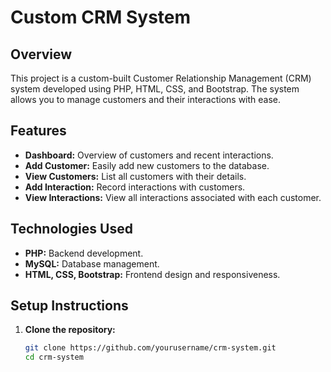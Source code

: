 # Custom CRM System

## Overview

This project is a custom-built Customer Relationship Management (CRM) system developed using PHP, HTML, CSS, and Bootstrap. The system allows you to manage customers and their interactions with ease.

## Features

- **Dashboard:** Overview of customers and recent interactions.
- **Add Customer:** Easily add new customers to the database.
- **View Customers:** List all customers with their details.
- **Add Interaction:** Record interactions with customers.
- **View Interactions:** View all interactions associated with each customer.

## Technologies Used

- **PHP:** Backend development.
- **MySQL:** Database management.
- **HTML, CSS, Bootstrap:** Frontend design and responsiveness.

## Setup Instructions

1. **Clone the repository:**
   ```sh
   git clone https://github.com/yourusername/crm-system.git
   cd crm-system
